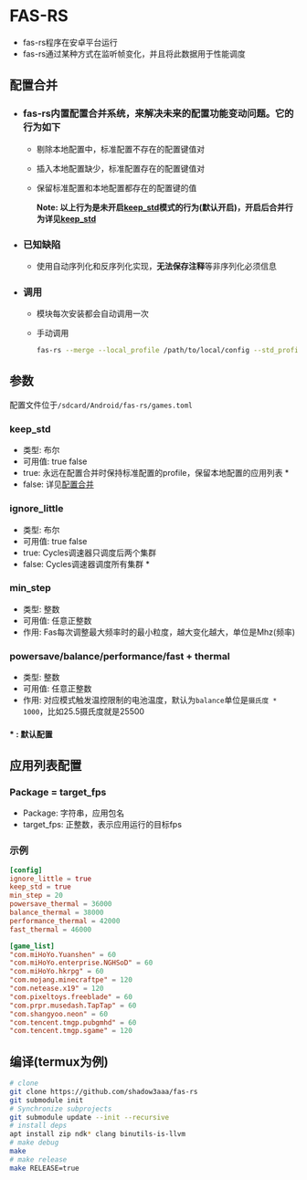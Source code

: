# **FAS-RS**

- fas-rs程序在安卓平台运行
- fas-rs通过某种方式在监听帧变化，并且将此数据用于性能调度

## **配置合并**

- ### fas-rs内置配置合并系统，来解决未来的配置功能变动问题。它的行为如下

  - 剔除本地配置中，标准配置不存在的配置键值对
  - 插入本地配置缺少，标准配置存在的配置键值对
  - 保留标准配置和本地配置都存在的配置键的值

    **Note: 以上行为是未开启[keep_std](#keep_std)模式的行为(默认开启)，开启后合并行为详见[keep_std](#keep_std)**

- ### 已知缺陷

  - 使用自动序列化和反序列化实现，**无法保存注释**等非序列化必须信息

- ### 调用

  - 模块每次安装都会自动调用一次
  - 手动调用

    ```bash
    fas-rs --merge --local_profile /path/to/local/config --std_profile /path/to/std/config
    ```

## **参数**

配置文件位于`/sdcard/Android/fas-rs/games.toml`

### **keep_std**

- 类型: 布尔
- 可用值: true false
- true: 永远在配置合并时保持标准配置的profile，保留本地配置的应用列表 *
- false: 详见[配置合并](#配置合并)

### **ignore_little**

- 类型: 布尔
- 可用值: true false
- true: Cycles调速器只调度后两个集群
- false: Cycles调速器调度所有集群 *

### **min_step**

- 类型: 整数
- 可用值: 任意正整数
- 作用: Fas每次调整最大频率时的最小粒度，越大变化越大，单位是Mhz(频率)

### **powersave/balance/performance/fast + thermal**

- 类型: 整数
- 可用值: 任意正整数
- 作用: 对应模式触发温控限制的电池温度，默认为`balance`单位是`摄氏度 * 1000`，比如25.5摄氏度就是25500

#### **\* : 默认配置**

## **应用列表配置**

### **Package = target_fps**

- Package: 字符串，应用包名
- target_fps: 正整数，表示应用运行的目标fps

### **示例**

```toml
[config]
ignore_little = true
keep_std = true
min_step = 20
powersave_thermal = 36000
balance_thermal = 38000
performance_thermal = 42000
fast_thermal = 46000

[game_list]
"com.miHoYo.Yuanshen" = 60
"com.miHoYo.enterprise.NGHSoD" = 60
"com.miHoYo.hkrpg" = 60
"com.mojang.minecraftpe" = 120
"com.netease.x19" = 120
"com.pixeltoys.freeblade" = 60
"com.prpr.musedash.TapTap" = 60
"com.shangyoo.neon" = 60
"com.tencent.tmgp.pubgmhd" = 60
"com.tencent.tmgp.sgame" = 120
```

## 编译(termux为例)

```bash
# clone
git clone https://github.com/shadow3aaa/fas-rs
git submodule init
# Synchronize subprojects
git submodule update --init --recursive
# install deps
apt install zip ndk* clang binutils-is-llvm
# make debug
make
# make release
make RELEASE=true
```
